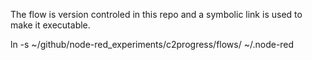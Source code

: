 The flow is version controled in this repo and a symbolic link is used to make it executable.

ln -s ~/github/node-red_experiments/c2progress/flows/  ~/.node-red


